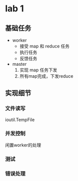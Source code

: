 # lab 1
## 基础任务
  - worker
    - 接受 map 和 reduce 任务
    - 执行任务
    - 反馈任务
  - master 
    1. 实现 map 任务下发 
    2. 所有map完成，下发reduce
    
## 实现细节
### 文件读写
ioutil.TempFile
### 并发控制
闲置worker的处理

### 测试
### 错误处理
